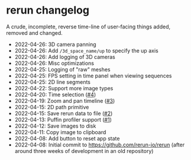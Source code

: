 # rerun changelog

A crude, incomplete, reverse time-line of user-facing things added, removed and changed.

* 2022-04-26: 3D camera panning
* 2022-04-26: Add `/3d_space_name/up` to specify the up axis
* 2022-04-26: Add logging of 3D cameras
* 2022-04-26: Misc optimizations
* 2022-04-25: Logging of "raw" meshes
* 2022-04-25: FPS setting in time panel when viewing sequences
* 2022-04-25: 2D line segments
* 2022-04-22: Support more image types
* 2022-04-20: Time selection ([#4](https://github.com/rerun-io/rerun/pull/4))
* 2022-04-19: Zoom and pan timeline ([#3](https://github.com/rerun-io/rerun/pull/3))
* 2022-04-15: 2D path primitive
* 2022-04-15: Save rerun data to file ([#2](https://github.com/rerun-io/rerun/pull/2))
* 2022-04-13: Puffin profiler support ([#1](https://github.com/rerun-io/rerun/pull/1))
* 2022-04-12: Save images to disk
* 2022-04-11: Copy image to clipboard
* 2022-04-08: Add button to reset app state
* 2022-04-08: Initial commit to https://github.com/rerun-io/rerun (after around three weeks of development in an old repository)
